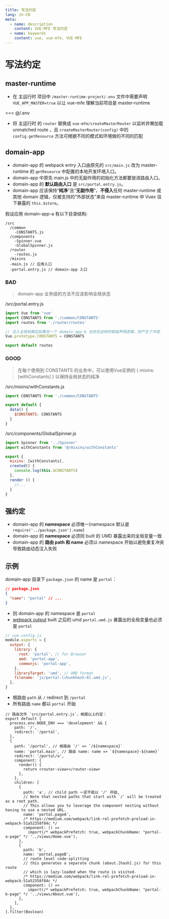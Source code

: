 ```yaml
---
title: 写法约定
lang: zh-CN
meta:
  - name: description
    content: VUE-MFE 写法约定
  - name: keywords
    content: vue, vue-mfe, VUE-MFE
---
```


# 写法约定

## master-runtime

+ 在 主运行时 项目中 `/master-runtime-project/.env` 文件中需要声明 `VUE_APP_MASTER=true` 以让 vue-mfe 理解当前项目是 master-runtime

<<< @/.env

+ 将 主运行时 的 `router` 替换成 `vue-mfe/createMasterRouter` 以监听并懒加载 unmatched route ，且 `createMasterRouter(config)` 中的 `config.getResource` 方法可根据不同的模式和环境做的不同的匹配


## domain-app
+ domain-app 的 webpack entry 入口由原先的 `src/main.js` 改为 master-runtime 的 `getResource` 中配置的本地开发环境入口。
+ domain-app 中原先 main.js 中的无副作用的初始化方法都要放进路由入口。
+ domain-app 的 **默认路由入口** 是 `src/portal.entry.js`。
+ domain-app 应该保持“**纯净**”且“**无副作用**”，**不侵入**任何 master-runtime 或其他 domain 逻辑，仅被支持的“外部状态”来自 master-runtime 中 Vuex 往下暴露的 `this.$store`。

假设应用 domain-app-a 有以下目录结构:
```
/src
  /common
    -CONSTANTS.js
  /components
    -Spinner.vue
    -GlobalSpinner.js
  /router
    -routes.js
  /mixins
  -main.js // 应用入口
  -portal.entry.js // domain-app 入口
```

### BAD
> domain-app 业务级的方法不应该影响全局状态

/src/portal.entry.js
```js
import Vue from 'vue'
import CONSTANTS from './common/CONSTANTS'
import routes from './router/routes'

// 注入全局依赖后如果另一个 domain-app-b 也存在这样的赋值声明逻辑，则产生了冲突
Vue.prototype.CONSTANTS = CONSTANTS

export default routes
```

### GOOD
> 在每个使用到 CONSTANTS 的业务中，可以使用Vue实例的 { mixins: [withConstants] } 以保持全局状态的纯净

/src/mixins/withConstants.js
```js
import CONSTANTS from './common/CONSTANTS'

export default {
  data() {
    $CONSTANTS: CONSTANTS
  }
}
```

/src/components/GlobalSpinner.js
```js
import Spinner from '../Spinner'
import withConstants from '@/mixins/withConstants'

export {
  mixins: [withConstants],
  created() {
    console.log(this.$CONSTANTS)
  },
  render () {
    //...
  }
}
```


## 强约定
+ domain-app 的 **namespace** 必须唯一(namespace 默认是 `require('../package.json').name`)
+ domain-app 的 **namespace** 必须同 built 的 UMD 暴露出来的全局变量一致
+ domain-app 的 **路由 path 和 name** 必须以 namespace 开始以避免重复冲突导致路由动态注入失败

## 示例

domain-app 目录下 `package.json` 的 name 是 `portal`：
```json
// package.json
{
  "name": "portal" // ...
}
```

+ 则 domain-app 的 namespace 是 `portal`
+ [webpack output](https://webpack.js.org/configuration/output/) built 之后的 umd `portal.umd.js` 暴露出的全局变量也必须是 `portal`

```js
// vue.config.js
module.exports = {
  output: {
    library: {
      root: 'portal', // for Browser
      amd: 'portal-app',
      commonjs: 'portal-app',
    },
    libraryTarget: 'umd', // UMD format
    filename: 'js/portal-[chunkhash:8].umd.js',
  },
}
```

+ 根路由 `path` 从 `/` redirect 到 `/portal`
+ 所有路由 `name` 都以 `portal` 开始

```js{5,8,9,21,28}
// 路由文件 `src/portal.entry.js`，根据以上约定：
export default [
  process.env.NODE_ENV === 'development' && {
    path: '/',
    redirect: '/portal',
  },
  {
    path: '/portal', // 根路由 '/' => `/${namespace}`
    name: 'portal.main', // 路由 name: name => `${namespace}-${name}`
    redirect: '/portal/a',
    component: {
      render() {
        return <router-view></router-view>
      },
    },
    children: [
      {
        path: 'a', // child path 一定不能以 '/' 开始,
        // Note that nested paths that start with `/` will be treated as a root path.
        // This allows you to leverage the component nesting without having to use a nested URL.
        name: 'portal.pageA',
        /* https://medium.com/webpack/link-rel-prefetch-preload-in-webpack-51a52358f84c */
        component: () =>
          import(/* webpackPrefetch: true, webpackChunkName: "portal-a-page" */ '../views/Home.vue'),
      },
      {
        path: 'b',
        name: 'portal.pageB',
        // route level code-splitting
        // this generates a separate chunk (about.[hash].js) for this route
        // which is lazy-loaded when the route is visited.
        /* https://medium.com/webpack/link-rel-prefetch-preload-in-webpack-51a52358f84c */
        component: () =>
          import(/* webpackPrefetch: true, webpackChunkName: "portal-b-page" */ '../views/About.vue'),
      },
    ],
  },
].filter(Boolean)
```
